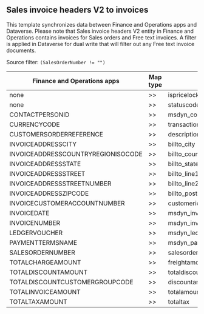 ## Sales invoice headers V2 to invoices

This template synchronizes data between Finance and Operations apps and Dataverse. Please note that Sales invoice headers V2 entity in Finance and Operations contains invoices for Sales orders and Free text invoices. A filter is applied in Dataverse for dual write that will filter out any Free text invoice documents. 

Source filter: `(SalesOrderNumber != "")`

Finance and Operations apps | Map type | Customer engagement apps | Default value
---|---|---|---
none | >> | ispricelocked | False
none | >> | statuscode | 4
CONTACTPERSONID | >> | msdyn_contactperson.msdyn_contactpersonid | 
CURRENCYCODE | >> | transactioncurrencyid.isocurrencycode | 
CUSTOMERSORDERREFERENCE | >> | description | 
INVOICEADDRESSCITY | >> | billto_city | 
INVOICEADDRESSCOUNTRYREGIONISOCODE | >> | billto_country | 
INVOICEADDRESSSTATE | >> | billto_stateorprovince | 
INVOICEADDRESSSTREET | >> | billto_line1 | 
INVOICEADDRESSSTREETNUMBER | >> | billto_line2 | 
INVOICEADDRESSZIPCODE | >> | billto_postalcode | 
INVOICECUSTOMERACCOUNTNUMBER | >> | customerid.Account(accountnumber).Contact(msdyn_contactpersonid) | 
INVOICEDATE | >> | msdyn_invoicedate | 
INVOICENUMBER | >> | msdyn_invoicenumber | 
LEDGERVOUCHER | >> | msdyn_ledgervoucher | 
PAYMENTTERMSNAME | >> | msdyn_paymentterms.msdyn_name | 
SALESORDERNUMBER | >> | salesorderid.msdyn_salesordernumber | 
TOTALCHARGEAMOUNT | >> | freightamount | 
TOTALDISCOUNTAMOUNT | >> | totaldiscountamount | 
TOTALDISCOUNTCUSTOMERGROUPCODE | >> | discountamount | 
TOTALINVOICEAMOUNT | >> | totalamount | 
TOTALTAXAMOUNT | >> | totaltax | 

